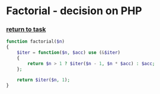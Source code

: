 # Factorial - decision on PHP

### [return to task](README.md)

```php
function factorial($n)
{
    $iter = function($n, $acc) use (&$iter)
    {
        return $n > 1 ? $iter($n - 1, $n * $acc) : $acc;
    };

    return $iter($n, 1);
}
```
